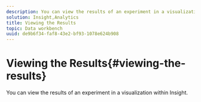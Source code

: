 ```yaml
---
description: You can view the results of an experiment in a visualization within Insight.
solution: Insight,Analytics
title: Viewing the Results
topic: Data workbench
uuid: de9b6f34-faf8-43e2-bf93-1078e624b908
---
```


# Viewing the Results{#viewing-the-results}

You can view the results of an experiment in a visualization within Insight.

